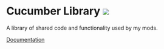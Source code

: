 # Cucumber Library [![](http://cf.way2muchnoise.eu/full_272335_downloads.svg)](https://minecraft.curseforge.com/projects/cucumber)
A library of shared code and functionality used by my mods.

[Documentation](https://mods.blakebr0.com/docs/cucumber)
